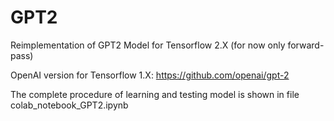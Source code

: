# GPT2

Reimplementation of GPT2 Model for Tensorflow 2.X (for now only forward-pass)

OpenAI version for Tensorflow 1.X: https://github.com/openai/gpt-2

The complete procedure of learning and testing model is shown in file colab_notebook_GPT2.ipynb
